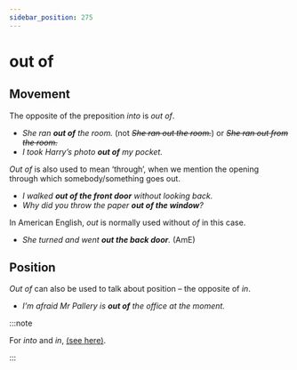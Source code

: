 ```yaml
---
sidebar_position: 275
---
```


# out of

## Movement

The opposite of the preposition *into* is *out of*.

- *She ran **out of** the room.* (not *~~She ran out the room.~~*) or *~~She ran out from the room.~~*
- *I took Harry’s photo **out of** my pocket.*

*Out of* is also used to mean ‘through’, when we mention the opening through which somebody/something goes out.

- *I walked **out of the front door** without looking back.*
- *Why did you throw the paper **out of the window**?*

In American English, *out* is normally used without *of* in this case.

- *She turned and went **out the back door**.* (AmE)

## Position

*Out of* can also be used to talk about position – the opposite of *in*.

- *I’m afraid Mr Pallery is **out of** the office at the moment.*

:::note

For *into* and *in*, [(see here)](./in-and-into-on-and-onto-prepositions).

:::
